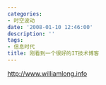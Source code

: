 ```yaml
---
categories:
- 时空波动
date: '2008-01-10 12:46:00'
description: ''
tags:
- 信息时代
title: 刚看到一个很好的IT技术博客
---
```

<http://www.williamlong.info>